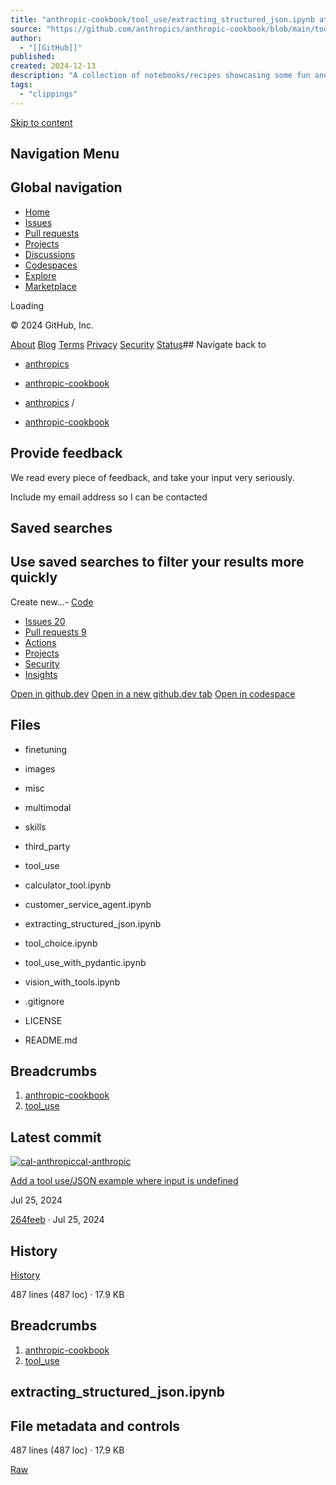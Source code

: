 ```yaml
---
title: "anthropic-cookbook/tool_use/extracting_structured_json.ipynb at main · anthropics/anthropic-cookbook"
source: "https://github.com/anthropics/anthropic-cookbook/blob/main/tool_use/extracting_structured_json.ipynb"
author:
  - "[[GitHub]]"
published:
created: 2024-12-13
description: "A collection of notebooks/recipes showcasing some fun and effective ways of using Claude. - anthropic-cookbook/tool_use/extracting_structured_json.ipynb at main · anthropics/anthropic-cookbook"
tags:
  - "clippings"
---
```

[Skip to content](https://github.com/anthropics/anthropic-cookbook/blob/main/tool_use/#start-of-content)

## Navigation Menu

## Global navigation

- [Home](https://github.com/dashboard)
- [Issues](https://github.com/issues)
- [Pull requests](https://github.com/pulls)
- [Projects](https://github.com/projects)
- [Discussions](https://github.com/discussions)
- [Codespaces](https://github.com/codespaces)
- [Explore](https://github.com/explore)
- [Marketplace](https://github.com/marketplace)

Loading

© 2024 GitHub, Inc.

[About](https://github.com/about) [Blog](https://github.blog/) [Terms](https://docs.github.com/site-policy/github-terms/github-terms-of-service) [Privacy](https://docs.github.com/site-policy/privacy-policies/github-privacy-statement) [Security](https://github.com/security) [Status](https://www.githubstatus.com/)## Navigate back to

- [anthropics](https://github.com/anthropics)
- [anthropic-cookbook](https://github.com/anthropics/anthropic-cookbook)

- [anthropics](https://github.com/anthropics) /
- [anthropic-cookbook](https://github.com/anthropics/anthropic-cookbook)

## Provide feedback

We read every piece of feedback, and take your input very seriously.

Include my email address so I can be contacted

## Saved searches

## Use saved searches to filter your results more quickly

Create new...- [Code](https://github.com/anthropics/anthropic-cookbook)
- [Issues 20](https://github.com/anthropics/anthropic-cookbook/issues)
- [Pull requests 9](https://github.com/anthropics/anthropic-cookbook/pulls)
- [Actions](https://github.com/anthropics/anthropic-cookbook/actions)
- [Projects](https://github.com/anthropics/anthropic-cookbook/projects)
- [Security](https://github.com/anthropics/anthropic-cookbook/security)
- [Insights](https://github.com/anthropics/anthropic-cookbook/pulse)

[Open in github.dev](https://github.dev/) [Open in a new github.dev tab](https://github.dev/) [Open in codespace](https://github.com/codespaces/new/anthropics/anthropic-cookbook/tree/main?resume=1)

  ## Files

- finetuning
- images
- misc
- multimodal
- skills
- third\_party
- tool\_use

- calculator\_tool.ipynb
- customer\_service\_agent.ipynb
- extracting\_structured\_json.ipynb
- tool\_choice.ipynb
- tool\_use\_with\_pydantic.ipynb
- vision\_with\_tools.ipynb
- .gitignore
- LICENSE
- README.md

## Breadcrumbs

1. [anthropic-cookbook](https://github.com/anthropics/anthropic-cookbook/tree/main)
2. [tool\_use](https://github.com/anthropics/anthropic-cookbook/tree/main/tool_use)

## Latest commit

[![cal-anthropic](https://avatars.githubusercontent.com/u/157540744?v=4&size=40)](https://github.com/cal-anthropic)[cal-anthropic](https://github.com/anthropics/anthropic-cookbook/commits?author=cal-anthropic)

[Add a tool use/JSON example where input is undefined](https://github.com/anthropics/anthropic-cookbook/commit/264feebc866ffef08d17c0e45855a0ecf9252075)

Jul 25, 2024

[264feeb](https://github.com/anthropics/anthropic-cookbook/commit/264feebc866ffef08d17c0e45855a0ecf9252075) · Jul 25, 2024

## History

[History](https://github.com/anthropics/anthropic-cookbook/commits/main/tool_use/extracting_structured_json.ipynb)

487 lines (487 loc) · 17.9 KB

## Breadcrumbs

1. [anthropic-cookbook](https://github.com/anthropics/anthropic-cookbook/tree/main)
2. [tool\_use](https://github.com/anthropics/anthropic-cookbook/tree/main/tool_use)

## extracting\_structured\_json.ipynb

## File metadata and controls

487 lines (487 loc) · 17.9 KB

[Raw](https://github.com/anthropics/anthropic-cookbook/raw/refs/heads/main/tool_use/extracting_structured_json.ipynb)